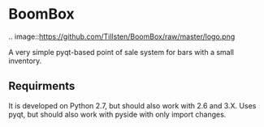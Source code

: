 BoomBox
===========


.. image::https://github.com/Tillsten/BoomBox/raw/master/logo.png

A very simple pyqt-based point of sale system for bars with a small inventory.


Requirments
-----------

It is developed on Python 2.7, but should also work with 2.6 and 3.X. 
Uses pyqt, but should also work with pyside with only import changes.
